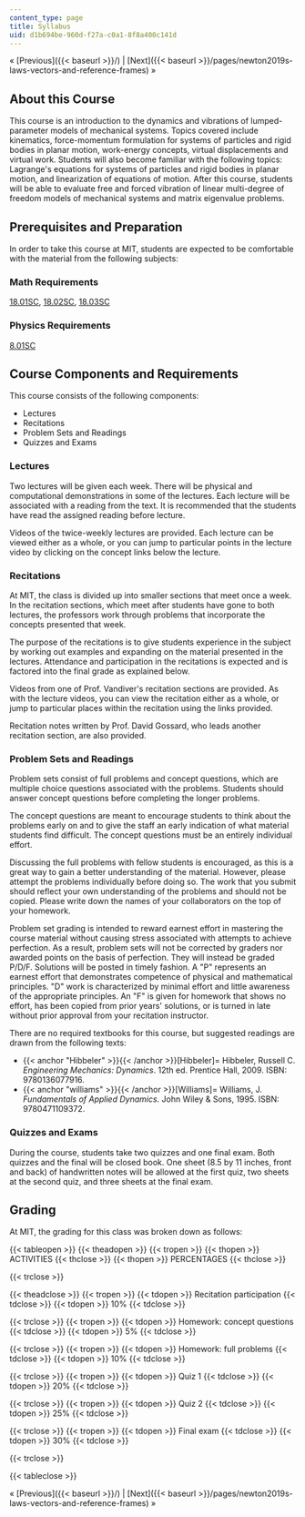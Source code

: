 ```yaml
---
content_type: page
title: Syllabus
uid: d1b694be-960d-f27a-c0a1-8f8a400c141d
---
```


« [Previous]({{< baseurl >}}/) | [Next]({{< baseurl >}}/pages/newton2019s-laws-vectors-and-reference-frames) »

About this Course
-----------------

This course is an introduction to the dynamics and vibrations of lumped-parameter models of mechanical systems. Topics covered include kinematics, force-momentum formulation for systems of particles and rigid bodies in planar motion, work-energy concepts, virtual displacements and virtual work. Students will also become familiar with the following topics: Lagrange's equations for systems of particles and rigid bodies in planar motion, and linearization of equations of motion. After this course, students will be able to evaluate free and forced vibration of linear multi-degree of freedom models of mechanical systems and matrix eigenvalue problems.

Prerequisites and Preparation
-----------------------------

In order to take this course at MIT, students are expected to be comfortable with the material from the following subjects:

### Math Requirements

[18.01SC](/courses/18-01sc-single-variable-calculus-fall-2010), [18.02SC](/courses/18-02sc-multivariable-calculus-fall-2010), [18.03SC](/courses/18-03sc-differential-equations-fall-2011)

### Physics Requirements

[8.01SC](/courses/18-01sc-single-variable-calculus-fall-2010)

Course Components and Requirements
----------------------------------

This course consists of the following components:

*   Lectures
*   Recitations
*   Problem Sets and Readings
*   Quizzes and Exams

### Lectures

Two lectures will be given each week. There will be physical and computational demonstrations in some of the lectures. Each lecture will be associated with a reading from the text. It is recommended that the students have read the assigned reading before lecture.

Videos of the twice-weekly lectures are provided. Each lecture can be viewed either as a whole, or you can jump to particular points in the lecture video by clicking on the concept links below the lecture.

### Recitations

At MIT, the class is divided up into smaller sections that meet once a week. In the recitation sections, which meet after students have gone to both lectures, the professors work through problems that incorporate the concepts presented that week.

The purpose of the recitations is to give students experience in the subject by working out examples and expanding on the material presented in the lectures. Attendance and participation in the recitations is expected and is factored into the final grade as explained below.

Videos from one of Prof. Vandiver's recitation sections are provided. As with the lecture videos, you can view the recitation either as a whole, or jump to particular places within the recitation using the links provided.

Recitation notes written by Prof. David Gossard, who leads another recitation section, are also provided.

### Problem Sets and Readings

Problem sets consist of full problems and concept questions, which are multiple choice questions associated with the problems. Students should answer concept questions before completing the longer problems.

The concept questions are meant to encourage students to think about the problems early on and to give the staff an early indication of what material students find difficult. The concept questions must be an entirely individual effort.

Discussing the full problems with fellow students is encouraged, as this is a great way to gain a better understanding of the material. However, please attempt the problems individually before doing so. The work that you submit should reflect your own understanding of the problems and should not be copied. Please write down the names of your collaborators on the top of your homework.

Problem set grading is intended to reward earnest effort in mastering the course material without causing stress associated with attempts to achieve perfection. As a result, problem sets will not be corrected by graders nor awarded points on the basis of perfection. They will instead be graded P/D/F. Solutions will be posted in timely fashion. A "P" represents an earnest effort that demonstrates competence of physical and mathematical principles. "D" work is characterized by minimal effort and little awareness of the appropriate principles. An "F" is given for homework that shows no effort, has been copied from prior years' solutions, or is turned in late without prior approval from your recitation instructor.

There are no required textbooks for this course, but suggested readings are drawn from the following texts:

*   {{< anchor "Hibbeler" >}}{{< /anchor >}}\[Hibbeler\]= Hibbeler, Russell C. _Engineering Mechanics: Dynamics_. 12th ed. Prentice Hall, 2009. ISBN: 9780136077916.
*   {{< anchor "williams" >}}{{< /anchor >}}\[Williams\]= Williams, J. _Fundamentals of Applied Dynamics_. John Wiley & Sons, 1995. ISBN: 9780471109372.

### Quizzes and Exams

During the course, students take two quizzes and one final exam. Both quizzes and the final will be closed book. One sheet (8.5 by 11 inches, front and back) of handwritten notes will be allowed at the first quiz, two sheets at the second quiz, and three sheets at the final exam.

Grading
-------

At MIT, the grading for this class was broken down as follows:

{{< tableopen >}}
{{< theadopen >}}
{{< tropen >}}
{{< thopen >}}
ACTIVITIES
{{< thclose >}}
{{< thopen >}}
PERCENTAGES
{{< thclose >}}

{{< trclose >}}

{{< theadclose >}}
{{< tropen >}}
{{< tdopen >}}
Recitation participation
{{< tdclose >}}
{{< tdopen >}}
10%
{{< tdclose >}}

{{< trclose >}}
{{< tropen >}}
{{< tdopen >}}
Homework: concept questions
{{< tdclose >}}
{{< tdopen >}}
5%
{{< tdclose >}}

{{< trclose >}}
{{< tropen >}}
{{< tdopen >}}
Homework: full problems
{{< tdclose >}}
{{< tdopen >}}
10%
{{< tdclose >}}

{{< trclose >}}
{{< tropen >}}
{{< tdopen >}}
Quiz 1
{{< tdclose >}}
{{< tdopen >}}
20%
{{< tdclose >}}

{{< trclose >}}
{{< tropen >}}
{{< tdopen >}}
Quiz 2
{{< tdclose >}}
{{< tdopen >}}
25%
{{< tdclose >}}

{{< trclose >}}
{{< tropen >}}
{{< tdopen >}}
Final exam
{{< tdclose >}}
{{< tdopen >}}
30%
{{< tdclose >}}

{{< trclose >}}

{{< tableclose >}}

« [Previous]({{< baseurl >}}/) | [Next]({{< baseurl >}}/pages/newton2019s-laws-vectors-and-reference-frames) »